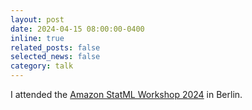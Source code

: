 ```yaml
---
layout: post
date: 2024-04-15 08:00:00-0400
inline: true
related_posts: false
selected_news: false
category: talk
---
```

I attended the <a href="https://www.amazon.science/latest-news/amazon-to-host-statml-oxford-imperial-ml-workshop-in-berlin-office">Amazon StatML Workshop 2024</a> in Berlin.
